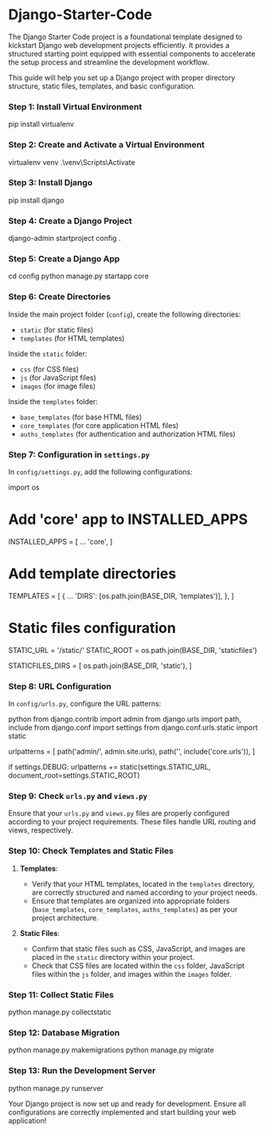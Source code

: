 # Django-Starter-Code
The Django Starter Code project is a foundational template designed to kickstart Django web development projects efficiently. It provides a structured starting point equipped with essential components to accelerate the setup process and streamline the development workflow.

This guide will help you set up a Django project with proper directory structure, static files, templates, and basic configuration.

### Step 1: Install Virtual Environment
pip install virtualenv


### Step 2: Create and Activate a Virtual Environment
virtualenv venv
.\venv\Scripts\Activate



### Step 3: Install Django
pip install django


### Step 4: Create a Django Project
django-admin startproject config .


### Step 5: Create a Django App
cd config
python manage.py startapp core


### Step 6: Create Directories

Inside the main project folder (`config`), create the following directories:

- `static` (for static files)
- `templates` (for HTML templates)

Inside the `static` folder:

- `css` (for CSS files)
- `js` (for JavaScript files)
- `images` (for image files)

Inside the `templates` folder:

- `base_templates` (for base HTML files)
- `core_templates` (for core application HTML files)
- `auths_templates` (for authentication and authorization HTML files)

### Step 7: Configuration in `settings.py`

In `config/settings.py`, add the following configurations:

import os

# Add 'core' app to INSTALLED_APPS
INSTALLED_APPS = [
    ...
    'core',
]

# Add template directories
TEMPLATES = [
    {
        ...
        'DIRS': [os.path.join(BASE_DIR, 'templates')],
    },
]

# Static files configuration
STATIC_URL = '/static/'
STATIC_ROOT = os.path.join(BASE_DIR, 'staticfiles')

STATICFILES_DIRS = [
    os.path.join(BASE_DIR, 'static'),
]


### Step 8: URL Configuration

In `config/urls.py`, configure the URL patterns:

python
from django.contrib import admin
from django.urls import path, include
from django.conf import settings
from django.conf.urls.static import static

urlpatterns = [
    path('admin/', admin.site.urls),
    path('', include('core.urls')),
]

if settings.DEBUG:
    urlpatterns += static(settings.STATIC_URL, document_root=settings.STATIC_ROOT)


### Step 9: Check `urls.py` and `views.py`

Ensure that your `urls.py` and `views.py` files are properly configured according to your project requirements. These files handle URL routing and views, respectively.

### Step 10: Check Templates and Static Files

1. **Templates**:
   - Verify that your HTML templates, located in the `templates` directory, are correctly structured and named according to your project needs.
   - Ensure that templates are organized into appropriate folders (`base_templates`, `core_templates`, `auths_templates`) as per your project architecture.

2. **Static Files**:
   - Confirm that static files such as CSS, JavaScript, and images are placed in the `static` directory within your project.
   - Check that CSS files are located within the `css` folder, JavaScript files within the `js` folder, and images within the `images` folder.

### Step 11: Collect Static Files
python manage.py collectstatic


### Step 12: Database Migration
python manage.py makemigrations
python manage.py migrate


### Step 13: Run the Development Server
python manage.py runserver


Your Django project is now set up and ready for development. Ensure all configurations are correctly implemented and start building your web application!